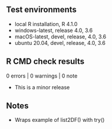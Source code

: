 ## Test environments

* local R installation, R 4.1.0
* windows-latest, release 4.0, 3.6
* macOS-latest, devel, release, 4.0, 3.6
* ubuntu 20.04, devel, release, 4.0, 3.6

## R CMD check results

0 errors | 0 warnings | 0 note

* This is a minor release

## Notes

* Wraps example of list2DF() with try()
